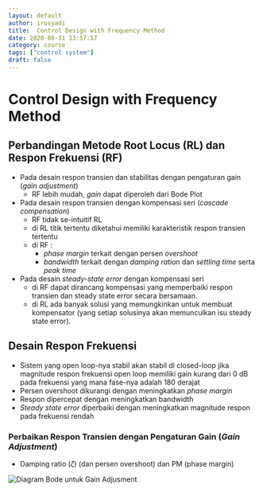```yaml
---
layout: default
author: irosyadi
title:  Control Design with Frequency Method
date: 2020-08-31 13:57:57
category: course
tags: ["control system"]
draft: false
---
```


# Control Design with Frequency Method

## Perbandingan Metode Root Locus (RL) dan Respon Frekuensi (RF)
- Pada desain respon transien dan stabilitas dengan pengaturan gain (*gain adjustment*)
    - RF lebih mudah, *gain* dapat diperoleh dari Bode Plot
- Pada desain respon transien dengan kompensasi seri (*cascade compensation*)
    - RF tidak se-intuitif RL
    - di RL titik tertentu diketahui memiliki karakteristik respon transien tertentu
    - di RF :
        - *phase margin* terkait dengan persen *overshoot*
        - *bandwidth* terkait dengan *damping ration* dan *settling time* serta *peak time*
- Pada desain *steady-state error* dengan kompensasi seri
    - di RF dapat dirancang kompensasi yang memperbaiki respon transien dan steady state error secara bersamaan.
    - di RL ada banyak solusi yang memungkinkan untuk membuat kompensator (yang setiap solusinya akan memunculkan isu steady state error).

## Desain Respon Frekuensi
- Sistem yang open loop-nya stabil akan stabil di closed-loop jika magnitude respon frekuensi open loop memiliki gain kurang dari 0 dB pada frekuensi yang mana fase-nya adalah 180 derajat
- Persen overshoot dikurangi dengan meningkatkan *phase margin*
- Respon dipercepat dengan meningkatkan bandwidth
- *Steady state error* diperbaiki dengan meningkatkan magnitude respon pada frekuensi rendah

### Perbaikan Respon Transien dengan Pengaturan Gain (*Gain Adjustment*)
- Damping ratio ($\zeta$) (dan persen overshoot) dan PM (phase margin) 

![Diagram Bode untuk Gain Adjusment](_v_images/20201210205131927_26707.png)